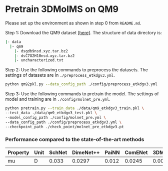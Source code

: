 # Pretrain 3DMolMS on QM9



Please set up the environment as shown in step 0 from `README.md`. 

Step 1: Download the QM9 dataset [[here]](https://figshare.com/collections/Quantum_chemistry_structures_and_properties_of_134_kilo_molecules/978904). The structure of data directory is: 

```bash
|- data
  |- qm9
    |- dsgdb9nsd.xyz.tar.bz2
    |- dsC7O2H10nsd.xyz.tar.bz2
    |- uncharacterized.txt
```

Step 2: Use the following commands to preprocess the datasets. The settings of datasets are in `./preprocess_etkdgv3.yml`. 

```bash
python qm92pkl.py --data_config_path ./config/preprocess_etkdgv3.yml 
```

Step 3: Use the following commands to pretrain the model. The settings of model and training are in `./config/molnet_pre.yml`. 

```bash
python pretrain.py --train_data ./data/qm9_etkdgv3_train.pkl \
--test_data ./data/qm9_etkdgv3_test.pkl \
--model_config_path ./config/molnet_pre.yml \
--data_config_path ./config/preprocess_etkdgv3.yml \
--checkpoint_path ./check_point/molnet_pre_etkdgv3.pt
```

### Performance compared to the state-of-the-art methods

| Property | Unit | SchNet | DimeNet++ | PaiNN | ComENet | 3DMolMS |
|----------|------|--------|-----------|-------|---------|---------|
| mu       | D    |  0.033 | 0.0297    | 0.012 | 0.0245  | 0.0065  |


